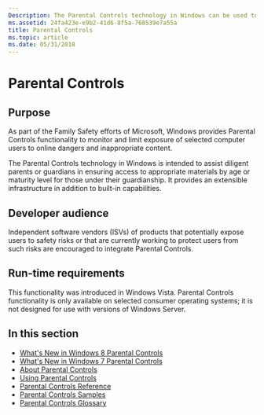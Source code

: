 ```yaml
---
Description: The Parental Controls technology in Windows can be used to create blocking software or child Internet safety software that helps ensure Internet security for kids and a child safe Internet.
ms.assetid: 24fa423e-e9b2-41d6-8f5a-768539e7a55a
title: Parental Controls
ms.topic: article
ms.date: 05/31/2018
---
```


# Parental Controls

## Purpose

As part of the Family Safety efforts of Microsoft, Windows provides Parental Controls functionality to monitor and limit exposure of selected computer users to online dangers and inappropriate content.

The Parental Controls technology in Windows is intended to assist diligent parents or guardians in ensuring access to appropriate materials by age or maturity level for those under their guardianship. It provides an extensible infrastructure in addition to built-in capabilities.

## Developer audience

Independent software vendors (ISVs) of products that potentially expose users to safety risks or that are currently working to protect users from such risks are encouraged to integrate Parental Controls.

## Run-time requirements

This functionality was introduced in Windows Vista. Parental Controls functionality is only available on selected consumer operating systems; it is not designed for use with versions of Windows Server.

## In this section

-   [What's New in Windows 8 Parental Controls](what-s-new-in-windows-8-parental-controls.md)
-   [What's New in Windows 7 Parental Controls](what-s-new-in-windows-7-parental-controls.md)
-   [About Parental Controls](about-parental-controls.md)
-   [Using Parental Controls](using-parental-controls-apis.md)
-   [Parental Controls Reference](parental-controls-reference.md)
-   [Parental Controls Samples](parental-controls-samples.md)
-   [Parental Controls Glossary](parental-controls-glossary.md)

 

 



